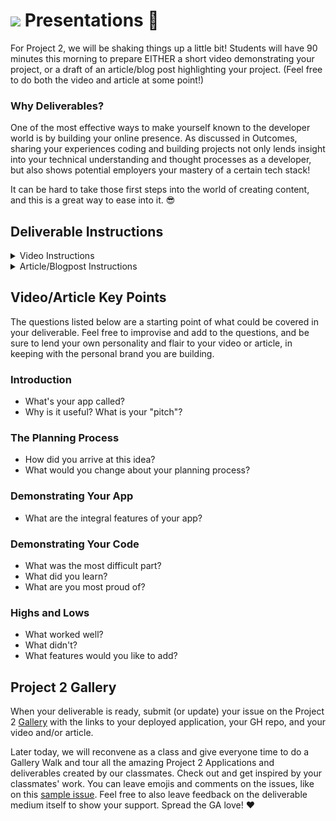 
# ![](https://ga-dash.s3.amazonaws.com/production/assets/logo-9f88ae6c9c3871690e33280fcf557f33.png) Presentations 🎉

For Project 2, we will be shaking things up a little bit! Students will have 90 minutes this morning to prepare EITHER a short video demonstrating your project, or a draft of an article/blog post highlighting your project. (Feel free to do both the video and article at some point!)

### Why Deliverables? 

One of the most effective ways to make yourself known to the developer world is by building your online presence. As discussed in Outcomes, sharing your experiences coding and building projects not only lends insight into your technical understanding and thought processes as a developer, but also shows potential employers your mastery of a certain tech stack! 

It can be hard to take those first steps into the world of creating content, and this is a great way to ease into it. 😎 

## Deliverable Instructions

<details>
  <summary>Video Instructions</summary>

Prepare a short screencast (3-5 minutes) demonstrating your project, which you will upload to YouTube/Vimeo. 

### Warnings

- **Do not put your video in your Github repository**  since it'll be at least 500MB.
- **Record a quick test video first.** Otherwise you'll end up with [this](https://www.youtube.com/watch?v=dCukspxmNDs).
- **Make sure your microphone is turned on.** See previous comment.

### Requirements

Your video should be uploaded to YouTube, Vimeo or a similar service. **Please do not  put it in a Github repository** since it will probably be at least 500MB.

If you have a Gmail account, you already have a YouTube account. Just go to https://www.youtube.com/dashboard.

**Your video could include...**

- ...your voice loud enough to be heard. Speak loudly and clearly when recording!
- ...a description and demo of your app
- ...a code sample explaining one thing you're proud of
- ...one thing you would do differently next time
- ...the next feature you would like to implement


## Recording a Video

You may use any video-recording mechanism you wish. Whichever you choose, we recommend that you **make a quick test video first**.

### QuickTime

QuickTime Player is in the Applications folder of your Mac. Notice that if you go to the "File" menu you can create a "New Screen Recording"! This collects audio as well; it's how instructors screencast lessons. You can then save your video to your computer and upload it to YouTube.

**Make sure you turn on the microphone before recording.**

![Quicktime microphone](http://i.imgur.com/SBfletl.jpg)

### iMovie

If you're feeling really fancy you can use iMovie -- also in your Applications folder -- to swankify your video. However, having a snazzy-looking video isn't necessary!

</details>

<details>
  <summary>Article/Blogpost Instructions</summary>
  
Write the draft of your article in Google Docs or a text editor. Be sure to check for any spelling/grammar errors, and have a classmate, friend, or family member proofread your article before publishing! Consider including screenshots of your application and/or code snippets to increase engagement.

When your draft is finalized, publish it to LinkedIn, Medium or Dev.to to share your thoughts with the world! Be sure to include the appropriate tags so that others in our field can find it. 
</details> 

## Video/Article Key Points

The questions listed below are a starting point of what could be covered in your deliverable. Feel free to improvise and add to the questions, and be sure to lend your own personality and flair to your video or article, in keeping with the personal brand you are building. 

### Introduction

- What's your app called?
- Why is it useful? What is your "pitch"?

### The Planning Process

- How did you arrive at this idea?
- What would you change about your planning process?

### Demonstrating Your App

- What are the integral features of your app?

### Demonstrating Your Code

- What was the most difficult part?
- What did you learn?
- What are you most proud of?

### Highs and Lows

- What worked well?
- What didn't?
- What features would you like to add?

## Project 2 Gallery

When your deliverable is ready, submit (or update) your issue on the Project 2 [Gallery](https://git.generalassemb.ly/seir-622/project2-gallery/issues) with the links to your deployed application, your GH repo, and your video and/or article. 

Later today, we will reconvene as a class and give everyone time to do a Gallery Walk and tour all the amazing Project 2 Applications and deliverables created by our classmates. Check out and get inspired by your classmates' work. You can leave emojis and comments on the issues, like on this [sample issue](https://git.generalassemb.ly/seir-622/project2-gallery/issues/1). Feel free to also leave feedback on the deliverable medium itself to show your support. Spread the GA love! ❤️ 
